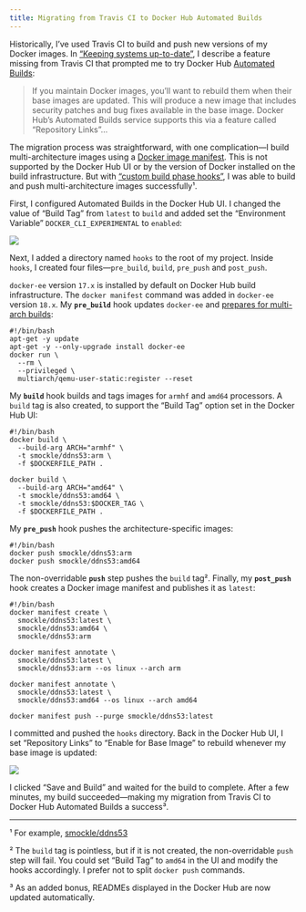 ```yaml
---
title: Migrating from Travis CI to Docker Hub Automated Builds
---
```


Historically, I’ve used Travis CI to build and push new versions of my Docker images. In [“Keeping systems up-to-date”][1], I describe a feature missing from Travis CI that prompted me to try Docker Hub [Automated Builds][2]:

> If you maintain Docker images, you’ll want to rebuild them when their base images are updated. This will produce a new image that includes security patches and bug fixes available in the base image. Docker Hub’s Automated Builds service supports this via a feature called “Repository Links”…

The migration process was straightforward, with one complication—I build multi-architecture images using a [Docker image manifest][3]. This is not supported by the Docker Hub UI or by the version of Docker installed on the build infrastructure. But with [“custom build phase hooks”][4], I was able to build and push multi-architecture images successfully¹.

First, I configured Automated Builds in the Docker Hub UI. I changed the value of “Build Tag” from `latest` to `build` and added set the “Environment Variable” `DOCKER_CLI_EXPERIMENTAL` to `enabled`:

![][image-1]

Next, I added a directory named `hooks` to the root of my project. Inside `hooks`, I created four files—`pre_build`, `build`, `pre_push` and `post_push`.

`docker-ee` version `17.x` is installed by default on Docker Hub build infrastructure. The `docker manifest` command was added in `docker-ee` version `18.x`. My **`pre_build`** hook updates `docker-ee` and [prepares for multi-arch builds][5]:

	#!/bin/bash
	apt-get -y update
	apt-get -y --only-upgrade install docker-ee
	docker run \
	  --rm \
	  --privileged \
	  multiarch/qemu-user-static:register --reset

My **`build`** hook builds and tags images for `armhf` and `amd64` processors. A `build` tag is also created, to support the “Build Tag” option set in the Docker Hub UI:

	#!/bin/bash
	docker build \
	  --build-arg ARCH="armhf" \
	  -t smockle/ddns53:arm \
	  -f $DOCKERFILE_PATH .
	
	docker build \
	  --build-arg ARCH="amd64" \
	  -t smockle/ddns53:amd64 \
	  -t smockle/ddns53:$DOCKER_TAG \
	  -f $DOCKERFILE_PATH .

My **`pre_push`** hook pushes the architecture-specific images:

	#!/bin/bash
	docker push smockle/ddns53:arm
	docker push smockle/ddns53:amd64

The non-overridable **`push`** step pushes the `build` tag². Finally, my **`post_push`** hook creates a Docker image manifest and publishes it as `latest`:

	#!/bin/bash
	docker manifest create \
	  smockle/ddns53:latest \
	  smockle/ddns53:amd64 \
	  smockle/ddns53:arm
	
	docker manifest annotate \
	  smockle/ddns53:latest \
	  smockle/ddns53:arm --os linux --arch arm
	
	docker manifest annotate \
	  smockle/ddns53:latest \
	  smockle/ddns53:amd64 --os linux --arch amd64
	
	docker manifest push --purge smockle/ddns53:latest

I committed and pushed the `hooks` directory. Back in the Docker Hub UI, I set “Repository Links” to “Enable for Base Image” to rebuild whenever my base image is updated:

![][image-2]

I clicked “Save and Build” and waited for the build to complete. After a few minutes, my build succeeded—making my migration from Travis CI to Docker Hub Automated Builds a success³.

---- 

¹ For example, [smockle/ddns53][6]

² The `build` tag is pointless, but if it is not created, the non-overridable `push` step will fail. You could set “Build Tag” to `amd64` in the UI and modify the hooks accordingly. I prefer not to split `docker push` commands.

³ As an added bonus, READMEs displayed in the Docker Hub are now updated automatically.

[1]:	https://blog.smockle.com/2019/04/21/keeping-systems-up-to-date.html
[2]:	https://docs.docker.com/docker-hub/builds/
[3]:	https://docs.docker.com/engine/reference/commandline/manifest/
[4]:	https://docs.docker.com/docker-hub/builds/advanced/#custom-build-phase-hooks
[5]:	https://hub.docker.com/r/multiarch/qemu-user-static/#binfmt_misc-register
[6]:	https://cloud.docker.com/u/smockle/repository/docker/smockle/ddns53

[image-1]:	/assets/images/2019-04-22-migrating-from-travis-ci-to-docker-hub-automated-builds/build-settings.png
[image-2]:	/assets/images/2019-04-22-migrating-from-travis-ci-to-docker-hub-automated-builds/repository-links.png